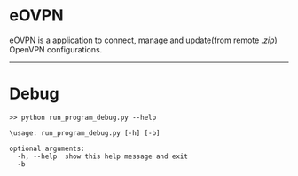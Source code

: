 # eOVPN


eOVPN is a application to connect, manage and update(from remote <i>.zip</i>) OpenVPN configurations.

---

# Debug

```
>> python run_program_debug.py --help

\usage: run_program_debug.py [-h] [-b]

optional arguments:
  -h, --help  show this help message and exit
  -b
```
